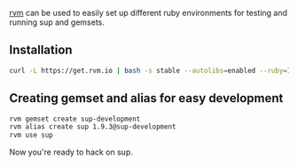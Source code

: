 [rvm](https://rvm.io/) can be used to easily set up different ruby environments for testing and running sup and gemsets.

## Installation

```bash
curl -L https://get.rvm.io | bash -s stable --autolibs=enabled --ruby=1.9.3
```

## Creating gemset and alias for easy development

```bash
rvm gemset create sup-development
rvm alias create sup 1.9.3@sup-development
rvm use sup
```

Now you're ready to hack on sup.